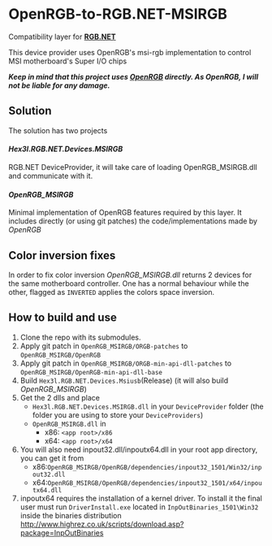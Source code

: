 # OpenRGB-to-RGB.NET-MSIRGB
Compatibility layer for **[RGB.NET](https://github.com/DarthAffe/RGB.NET)**

This device provider uses OpenRGB's msi-rgb implementation to control MSI motherboard's Super I/O chips

**_Keep in mind that this project uses [OpenRGB](https://gitlab.com/CalcProgrammer1/OpenRGB) directly. As OpenRGB, I will not be liable for any damage._**

## Solution

The solution has two projects

#### _Hex3l.RGB.NET.Devices.MSIRGB_
RGB.NET DeviceProvider, it will take care of loading OpenRGB_MSIRGB.dll and communicate with it.

#### _OpenRGB_MSIRGB_
Minimal implementation of OpenRGB features required by this layer. It includes directly (or using git patches) the code/implementations made by _OpenRGB_


## Color inversion fixes

In order to fix color inversion _OpenRGB_MSIRGB.dll_ returns 2 devices for the same motherboard controller.
One has a normal behaviour while the other, flagged as `INVERTED` applies the colors space inversion.

## How to build and use

1. Clone the repo with its submodules.
2. Apply git patch in `OpenRGB_MSIRGB/ORGB-patches` to `OpenRGB_MSIRGB/OpenRGB`
3. Apply git patch in `OpenRGB_MSIRGB/ORGB-min-api-dll-patches` to `OpenRGB_MSIRGB/OpenRGB-min-api-dll-base`
4. Build `Hex3l.RGB.NET.Devices.Msiusb`(Release) (it will also build _OpenRGB_MSIRGB_)
5. Get the 2 dlls and place
   - `Hex3l.RGB.NET.Devices.MSIRGB.dll` in your `DeviceProvider` folder (the folder you are using to store your `DeviceProviders`)
   - `OpenRGB_MSIRGB.dll` in 
      - x86: `<app root>/x86`
      - x64: `<app root>/x64`
6. You will also need inpout32.dll/inpoutx64.dll in your root app directory, you can get it from 
   - x86:`OpenRGB_MSIRGB/OpenRGB/dependencies/inpout32_1501/Win32/inpout32.dll`
   - x64:`OpenRGB_MSIRGB/OpenRGB/dependencies/inpout32_1501/x64/inpoutx64.dll`
7. inpoutx64 requires the installation of a kernel driver. To install it the final user must run `DriverInstall.exe` located in `InpOutBinaries_1501\Win32` inside the binaries distribution http://www.highrez.co.uk/scripts/download.asp?package=InpOutBinaries
